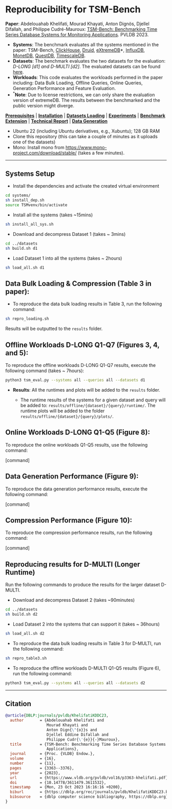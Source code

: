  # Reproducibility for TSM-Bench
 
**Paper**: Abdelouahab Khelifati, Mourad Khayati, Anton Dignös, Djellel Difallah, and Philippe Cudré-Mauroux: [TSM-Bench: Benchmarking Time Series Database Systems for Monitoring Applications](https://www.vldb.org/pvldb/vol16/p3363-khelifati.pdf). PVLDB 2023.
- **Systems**: The benchmark evaluates all the systems mentioned in the paper: TSM-Bench, [ClickHouse](https://clickhouse.com/), [Druid](https://druid.apache.org/), [eXtremeDB](https://www.mcobject.com/)*, [InfluxDB](https://docs.influxdata.com/influxdb/v1.7/), [MonetDB](https://www.monetdb.org/easy-setup/), [QuestDB](https://questdb.io/), [TimescaleDB](https://www.timescale.com/).
- **Datasets**: The benchmark evaluates the two datasets for the evaluation: *D-LONG [d1] and D-MULTI [d2]*. The evaluated datasets can be found [here](https://github.com/eXascaleInfolab/TSM-Bench/tree/main/datasets).
- **Workloads**: This code evaluates the workloads performed in the paper including: Data Bulk Loading, Offline Queries, Online Queries, Generation Performance and Feature Evaluation.
- <sup>*</sup>**Note**: Due to license restrictions, we can only share the evaluation version of extremeDB. The results between the benchmarked and the public version might diverge. 

[**Prerequisites**](#prerequisites) | [**Installation**](#systems-setup) | [**Datasets Loading**](#datasets-loading) | [**Experiments**](#experiments) | [**Benchmark Extension**](#benchmark-extension) | [**Technical Report**](#technical-report) | [**Data Generation**](#time-series-generation)


- Ubuntu 22 (including Ubuntu derivatives, e.g., Xubuntu); 128 GB RAM
- Clone this repository (this can take a couple of minutes as it uploads one of the datasets)
- Mono: Install mono from https://www.mono-project.com/download/stable/ (takes a few minutes).

___

## Systems Setup

- Install the dependencies and activate the created virtual environment 
  
```bash
cd systems/
sh install_dep.sh
source TSMvenv/bin/activate
```

- Install all the systems (takes ~15mins)

```bash
sh install_all_sys.sh
```


- Download and decompress Dataset 1 (takes ~ 3mins)

```bash
cd ../datasets
sh build.sh d1
```

- Load Dataset 1 into all the systems (takes ~ 2hours)

```bash
sh load_all.sh d1
```


## Data Bulk Loading & Compression (Table 3 in paper):

- To reproduce the data bulk loading results in Table 3, run the following command:

```bash
sh repro_loading.sh 
```

Results will be outputted to the `results` folder. 
    
## Offline Workloads D-LONG Q1-Q7 (Figures 3, 4, and 5):

To reproduce the offline workloads D-LONG Q1-Q7 results, execute the following command (takes ~ 7hours):

```bash
python3 tsm_eval.py --systems all --queries all --datasets d1 
```

- **Results**: All the runtimes and plots will be added to the `results` folder.
  
    - The runtime results of the systems for a given dataset and query will be added to: `results/offline/{dataset}/{query}/runtime/`. The runtime plots will be added to the folder `results/offline/{dataset}/{query}/plots/`.


## Online Workloads D-LONG Q1-Q5 (Figure 8):

To reproduce the online workloads Q1-Q5 results, use the following command:

[command]



## Data Generation Performance (Figure 9):

To reproduce the data generation performance results, execute the following command:

[command]


## Compression Performance (Figure 10):

To reproduce the compression performance results, run the following command:

[command]


## Reproducing results for D-MULTI (Longer Runtime)

Run the following commands to produce the results for the larger dataset D-MULTI.

- Download and decompress Dataset 2 (takes ~90minutes)

```bash
cd ../datasets
sh build.sh d2
```

- Load Dataset 2 into the systems that can support it (takes ~ 36hours)

```bash
sh load_all.sh d2
```

- To reproduce the data bulk loading results in Table 3 for D-MULTI, run the following command:

```bash
sh repro_table3.sh
```

- To reproduce the offline workloads D-MULTI Q1-Q5 results (Figure 6), run the following command:

```bash
python3 tsm_eval.py --systems all --queries all --datasets d2
```





___

## Citation

```bibtex
@article{DBLP:journals/pvldb/KhelifatiKDDC23,
  author       = {Abdelouahab Khelifati and
                  Mourad Khayati and
                  Anton Dign{\"{o}}s and
                  Djellel Eddine Difallah and
                  Philippe Cudr{\'{e}}{-}Mauroux},
  title        = {TSM-Bench: Benchmarking Time Series Database Systems for Monitoring
                  Applications},
  journal      = {Proc. {VLDB} Endow.},
  volume       = {16},
  number       = {11},
  pages        = {3363--3376},
  year         = {2023},
  url          = {https://www.vldb.org/pvldb/vol16/p3363-khelifati.pdf},
  doi          = {10.14778/3611479.3611532},
  timestamp    = {Mon, 23 Oct 2023 16:16:16 +0200},
  biburl       = {https://dblp.org/rec/journals/pvldb/KhelifatiKDDC23.bib},
  bibsource    = {dblp computer science bibliography, https://dblp.org}
}
```



